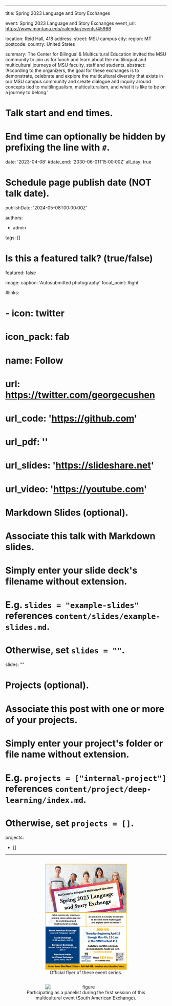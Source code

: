 ---
title: Spring 2023 Language and Story Exchanges

event: Spring 2023 Language and Story Exchanges
event_url: https://www.montana.edu/calendar/events/45966

location: Reid Hall, 418
address:
  street: MSU campus
  city: 
  region: MT
  postcode: 
  country: United States

summary: The Center for Bilingual & Multicultural Education invited the MSU community to join us for lunch and learn about the multilingual and multicultural journeys of MSU faculty, staff and students.
abstract: 'According to the organizers, the goal for these exchanges is to demonstrate, celebrate and explore the multicultural diversity that exists in our MSU campus community and create dialogue and inquiry around concepts tied to multilingualism, multiculturalism, and what it is like to be on a journey to belong.'

# Talk start and end times.
#   End time can optionally be hidden by prefixing the line with `#`.
date: '2023-04-08'
#date_end: '2030-06-01T15:00:00Z'
all_day: true

# Schedule page publish date (NOT talk date).
publishDate: '2024-05-08T00:00:00Z'

authors:
  - admin

tags: []

# Is this a featured talk? (true/false)
featured: false

image:
  caption: 'Autosubmitted photography'
  focal_point: Right

#links:
#  - icon: twitter
#    icon_pack: fab
#    name: Follow
#    url: https://twitter.com/georgecushen
# url_code: 'https://github.com'
# url_pdf: ''
# url_slides: 'https://slideshare.net'
# url_video: 'https://youtube.com'

# Markdown Slides (optional).
#   Associate this talk with Markdown slides.
#   Simply enter your slide deck's filename without extension.
#   E.g. `slides = "example-slides"` references `content/slides/example-slides.md`.
#   Otherwise, set `slides = ""`.
slides: ""

# Projects (optional).
#   Associate this post with one or more of your projects.
#   Simply enter your project's folder or file name without extension.
#   E.g. `projects = ["internal-project"]` references `content/project/deep-learning/index.md`.
#   Otherwise, set `projects = []`.
projects:
  - []

-------
  <div style="display: flex; justify-content: center;">
  <figure style="text-align: center;">
    <img src="b.jpg" alt="figure" width="60%" style="margin-left: auto; margin-right: auto; display: block;">
    <figcaption>Official flyer of these event series.  </figcaption>
  </figure>
  </div>

  <div style="display: flex; justify-content: center;">
  <figure style="text-align: center;">
    <img src="a.jpg" alt="figure" width="60%" style="margin-left: auto; margin-right: auto; display: block;">
    <figcaption>Participating as a panelist during the first session of this multicultural event (South American Exchange). </figcaption>
  </figure>
  </div>
